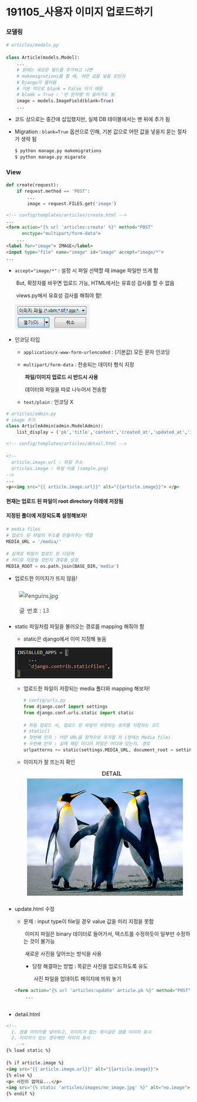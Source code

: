 # 191105_사용자 이미지 업로드하기

### 모델링

``` python
# articles/models.py

class Article(models.Model):
    ...
    # 원래는 새로운 필드를 추가하고 나면
    # makemigrations를 할 때, 어떤 값을 넣을 것인지
    # Django가 물어봄
    # 기본 적으로 blank = False 이기 때문
    # blamk = True : '빈 문자열'이 들어가도 됨
    image = models.ImageField(blank=True)
    ...
```

- 코드 상으로는 중간에 삽입했지만, 실제 DB 테이블에서는 맨 뒤에 추가 됨

- Migration : `blank=True` 옵션으로 인해, 기본 값으로 어떤 값을 넣을지 묻는 절차가 생략 됨

  ``` bash
  $ python manage.py makemigrations
  $ python manage.py migarate
  ```

### View

``` python
def create(request):
    if request.method == 'POST':
        ...
        image = request.FILES.get('image')
```



``` html
<!-- config/templates/articles/create.html -->
...
<form action="{% url 'articles:create' %}" method="POST" 
      enctype="multipart/form-data">
    ...
<label for="image"> IMAGE</label>
<input type="file" name="image" id="image" accept="image/*">
...
```

- `accept="image/*"` : 설정 시 파일 선택할 때 image 파일만 뜨게 함

  ​									  But, 확장자를 바꾸면 업로드 가능, HTML에서는 유효성 검사를 할 수 없음

  ​									  views.py에서 유효성 검사를 해줘야 함!

  ![1572933585080](assets/1572933585080.png)

- 인코딩 타입

  - `application/x-www-form-urlencoded` : (기본값) 모든 문자 인코딩

  - `multipart/form-data` : 전송되는 데이터 형식 지정

    ​											**파일/이미지 업로드 시 반드시 사용**

    ​								            데이터와 파일을 따로 나누어서 전송함

  - `text/plain` : 인코딩 X

``` python
# articles/admin.py
# image 추가
class ArticleAdmin(admin.ModelAdmin):
    list_display = ('pk','title','content','created_at','updated_at','image', )
```

``` html
<!-- config/templates/articles/detail.html -->

<!--  
  article.image.url : 파일 주소
  articles.image : 파일 이름 (sample.png)
-->
...
<p><img src="{{ article.image.url}}" alt="{{article.image}}"> </p>
```



#### 현재는 업로드 된 파일이 root directory 아래에 저장됨

#### 지정된 폴더에 저장되도록 설정해보자!

``` python
# media files
# 업로드 된 파일의 주소를 만들어주는 역할
MEDIA_URL = '/media/'

# 실제로 파일이 업로드 된 다음에
# 어디로 저장될 것인지 경로를 설정
MEDIA_ROOT = os.path.join(BASE_DIR,'media')
```

- 업로드한 이미지가 뜨지 않음!

  ![1572936028489](assets/1572936028489.png)

- static 파일처럼 파일을 불러오는 경로를 mapping 해줘야 함

  - static은 django에서 이미 지정해 놓음

  ![1572936110513](assets/1572936110513.png)

  - 업로드한 파일이 저장되는 media 폴더와 mapping 해보자!

    ``` python
    # config/urls.py
    from django.conf import settings
    from django.conf.urls.static import static
    
    # 파일 업로드 시, 업로드 된 파일이 저장되는 위치를 지정하는 코드
    # static() 
    # 첫번째 인자 : 어떤 URL을 정적으로 추가할 지 (현재는 Media file)
    # 두번째 인자 : 실제 해당 미디어 파일은 어디에 있는지, 경로
    urlpatterns += static(settings.MEDIA_URL, document_root = settings.MEDIA_ROOT)
    ```

  - 이미지가 잘 뜨는지 확인

    ![1572936257036](assets/1572936257036.png)



- update.html 수정

  - 문제 : input type이 file일 경우 value 값을 미리 지정을 못함

    ​		  이미지 파일은 binary 데이터로 들어가서, 텍스트를 수정하듯이 일부만 수정하는 것이 불가능

    ​		  새로운 사진을 덮어쓰는 방식을 사용

    - 당장 해결하는 방법 : 똑같은 사진을 업로드하도록 유도

      ​								   사진 파일을 업데이트 페이지에 띄워 놓기

  ``` html
  <form action="{% url 'articles:update' article.pk %}" method="POST" enctype="multipart/form-data">
      ...
      
  ```

- detail.html

``` html
<!--
  1. 샘플 이미지를 넣어두고, 이미지가 없는 게시글은 샘플 이미지 표시
  2. 이미지가 있는 경우에만 이미지 표시
    -->
{% load static %}

{% if article.image %}
<img src="{{ article.image.url}}" alt="{{article.image}}">
{% else %}
<p> 사진이 없어요...</p>
<img src="{% static 'articles/images/no_image.jpg' %}" alt="no.image">
{% endif %}

```

